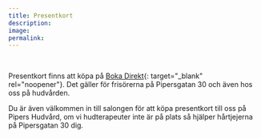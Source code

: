 ```yaml
---
title: Presentkort
description:
image:
permalink:
---
```

&nbsp;

Presentkort finns att köpa p&aring; [Boka Direkt](https://www.bokadirekt.se/places/pipersgatan-30-38891){: target="_blank" rel="noopener"}. Det gäller för frisörerna p&aring; Pipersgatan 30 och även hos oss p&aring; hudv&aring;rden.

Du är även välkommen in till salongen för att köpa presentkort till oss p&aring; Pipers Hudv&aring;rd, om vi hudterapeuter inte är p&aring; plats s&aring; hjälper h&aring;rtjejerna p&aring; Pipersgatan 30 dig.

&nbsp;
